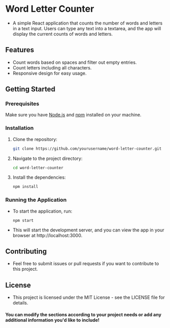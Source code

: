 # Word Letter Counter

- A simple React application that counts the number of words and letters in a text input. Users can type any text into a textarea, and the app will display the current counts of words and letters.

## Features

- Count words based on spaces and filter out empty entries.
- Count letters including all characters.
- Responsive design for easy usage.

## Getting Started

### Prerequisites

Make sure you have [Node.js](https://nodejs.org/) and [npm](https://www.npmjs.com/) installed on your machine.

### Installation

1. Clone the repository:

   ```bash
   git clone https://github.com/yourusername/word-letter-counter.git
2. Navigate to the project directory:

   ```bash
   cd word-letter-counter
3. Install the dependencies:

   ```bash
   npm install
   
### Running the Application
- To start the application, run:
    ```
    npm start
- This will start the development server, and you can view the app in your browser at http://localhost:3000.

## Contributing
- Feel free to submit issues or pull requests if you want to contribute to this project.

## License
- This project is licensed under the MIT License - see the LICENSE file for details.

#### You can modify the sections according to your project needs or add any additional information you'd like to include!

